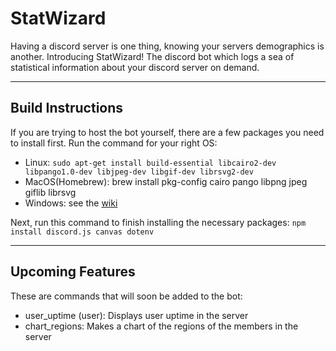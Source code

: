 # StatWizard
Having a discord server is one thing, knowing your servers demographics is another. Introducing StatWizard! The discord bot which logs a sea of statistical information about your discord server on demand.

---

## Build Instructions
If you are trying to host the bot yourself, there are a few packages you need to install first. Run the command for your right OS:
- Linux: `sudo apt-get install build-essential libcairo2-dev libpango1.0-dev libjpeg-dev libgif-dev librsvg2-dev`
- MacOS(Homebrew): brew install pkg-config cairo pango libpng jpeg giflib librsvg
- Windows: see the [wiki](https://github.com/Automattic/node-canvas/wiki/Installation:-Windows)

Next, run this command to finish installing the necessary packages:
`npm install discord.js canvas dotenv`

---

## Upcoming Features
These are commands that will soon be added to the bot:

- user_uptime (user): Displays user uptime in the server
- chart_regions: Makes a chart of the regions of the members in the server